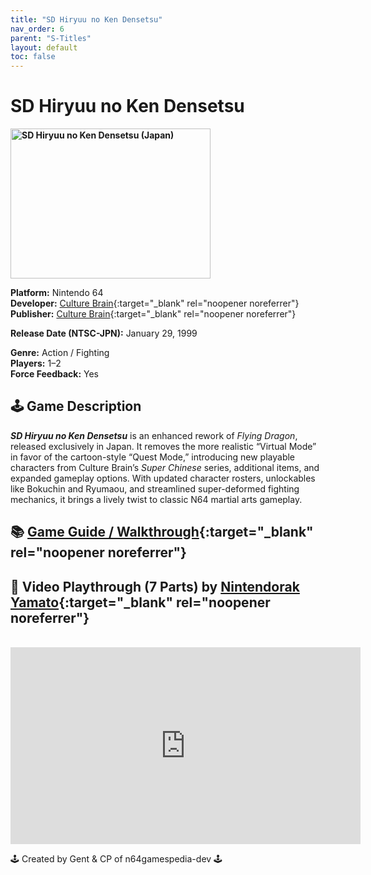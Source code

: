 ```yaml
---
title: "SD Hiryuu no Ken Densetsu"
nav_order: 6
parent: "S-Titles"
layout: default
toc: false
---
```


# SD Hiryuu no Ken Densetsu

<b>
<img src="https://images.launchbox-app.com/65655157-9a08-424c-85d6-60b01be29931.png" alt="SD Hiryuu no Ken Densetsu (Japan)" width="320" height="240" />
</b>

**Platform:** Nintendo 64  
**Developer:** [Culture Brain](https://en.wikipedia.org/wiki/Culture_Brain){:target="_blank" rel="noopener noreferrer"}  
**Publisher:** [Culture Brain](https://en.wikipedia.org/wiki/Culture_Brain){:target="_blank" rel="noopener noreferrer"}  

**Release Date (NTSC-JPN):** January 29, 1999  

**Genre:** Action / Fighting  
**Players:** 1–2  
**Force Feedback:** Yes  

## 🕹️ Game Description
<em><strong>SD Hiryuu no Ken Densetsu</strong></em> is an enhanced rework of *Flying Dragon*, released exclusively in Japan. It removes the more realistic “Virtual Mode” in favor of the cartoon-style “Quest Mode,” introducing new playable characters from Culture Brain’s *Super Chinese* series, additional items, and expanded gameplay options. With updated character rosters, unlockables like Bokuchin and Ryumaou, and streamlined super-deformed fighting mechanics, it brings a lively twist to classic N64 martial arts gameplay.

## 📚 [Game Guide / Walkthrough](https://gamefaqs.gamespot.com/n64/576685-sd-hiryu-no-ken-densetsu/faqs/54010){:target="_blank" rel="noopener noreferrer"}

## 🎥 Video Playthrough (7 Parts) by [Nintendorak Yamato](https://www.youtube.com/channel/UCkWbaLp2cpz8ISGNmmUFc_A){:target="_blank" rel="noopener noreferrer"}
<br />
<iframe width="560" height="315" src="https://www.youtube.com/embed/videoseries?list=PLjvhAmA2WoAxgHsMe0oFWPUP_xq2r-aar" title="SD Hiryuu no Ken Densetsu – Nintendorak Yamato" frameborder="0" allowfullscreen></iframe>

🕹️ Created by Gent & CP of n64gamespedia-dev 🕹️

<!-- Vault Format: n64gamespedia-dev -->
<!-- Protocol Source: _vault-specs/format-protocol.md -->
